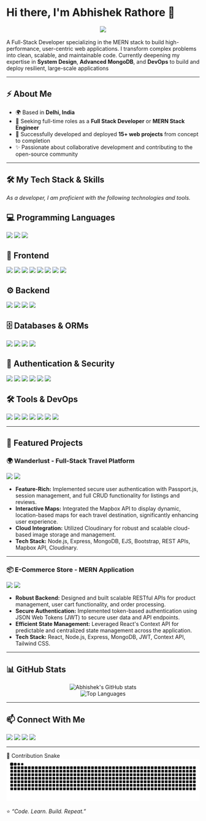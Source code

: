 # Hi there, I'm Abhishek Rathore 👋


<p align="center">
  <img src="https://media.giphy.com/media/v1.Y2lkPTc5MGI3NjExejE2d2JtNGR6dG1kZ3I4ZDI4eXU5eXZmb283ZzR1cDhob2NocjV1eCZlcD12MV9pbnRlcm5hbF9naWZfYnlfaWQmY3Q9Zw/qgQUggAC3Pfv687qPC/giphy.gif" width="200">
</p>

A Full-Stack Developer specializing in the MERN stack to build high-performance, user-centric web applications. I transform complex problems into clean, scalable, and maintainable code. Currently deepening my expertise in **System Design**, **Advanced MongoDB**, and **DevOps** to build and deploy resilient, large-scale applications

---


## ⚡ About Me

- 🌍 Based in **Delhi, India**
- 💼 Seeking full-time roles as a **Full Stack Developer** or **MERN Stack Engineer**
- 🚀 Successfully developed and deployed **15+ web projects** from concept to completion
- ✨ Passionate about collaborative development and contributing to the open-source community

---

## 🛠️ My Tech Stack & Skills

*As a developer, I am proficient with the following technologies and tools.*
## 💻 Programming Languages  
<p align="left"> 
  <img src="https://img.shields.io/badge/Java-%23ED8B00.svg?style=for-the-badge&logo=openjdk&logoColor=white"/> 
  <img src="https://img.shields.io/badge/JavaScript-%23323330.svg?style=for-the-badge&logo=javascript&logoColor=%23F7DF1E"/> 
  <img src="https://img.shields.io/badge/C%2FC++-00599C?style=for-the-badge&logo=cplusplus&logoColor=white"/> 
</p>

## 🎨 Frontend  
<p align="left"> 
  <img src="https://img.shields.io/badge/HTML5-E34F26?style=for-the-badge&logo=html5&logoColor=white"/> 
  <img src="https://img.shields.io/badge/CSS3-1572B6?style=for-the-badge&logo=css3&logoColor=white"/> 
  <img src="https://img.shields.io/badge/Bootstrap-563D7C?style=for-the-badge&logo=bootstrap&logoColor=white"/> 
  <img src="https://img.shields.io/badge/EJS-000000?style=for-the-badge&logo=ejs&logoColor=white"/> 
  <img src="https://img.shields.io/badge/React-20232A?style=for-the-badge&logo=react&logoColor=61DAFB"/> 
  <img src="https://img.shields.io/badge/Tailwind_CSS-38B2AC?style=for-the-badge&logo=tailwind-css&logoColor=white"/> 
  <img src="https://img.shields.io/badge/Next.js-000000?style=for-the-badge&logo=nextdotjs&logoColor=white"/> 
  <img src="https://img.shields.io/badge/TypeScript-3178C6?style=for-the-badge&logo=typescript&logoColor=white"/> 
</p>

## ⚙️ Backend  
<p align="left"> 
  <img src="https://img.shields.io/badge/Node.js-339933?style=for-the-badge&logo=nodedotjs&logoColor=white"/> 
  <img src="https://img.shields.io/badge/Express.js-000000?style=for-the-badge&logo=express&logoColor=white"/> 
  <img src="https://img.shields.io/badge/REST%20APIs-02569B?style=for-the-badge&logo=fastapi&logoColor=white"/> 
  <img src="https://img.shields.io/badge/MVC-FF5733?style=for-the-badge&logo=javascript&logoColor=white"/> 
</p>

## 🗄️ Databases & ORMs  
<p align="left"> 
  <img src="https://img.shields.io/badge/MongoDB-47A248?style=for-the-badge&logo=mongodb&logoColor=white"/> 
  <img src="https://img.shields.io/badge/Mongoose-880000?style=for-the-badge&logo=mongoose&logoColor=white"/> 
  <img src="https://img.shields.io/badge/Mongo%20Atlas-47A248?style=for-the-badge&logo=mongodb&logoColor=white"/> 
  <img src="https://img.shields.io/badge/MySQL-4479A1?style=for-the-badge&logo=mysql&logoColor=white"/> 
</p>

## 🔐 Authentication & Security  
<p align="left"> 
  <img src="https://img.shields.io/badge/Passport.js-34E27A?style=for-the-badge&logo=passport&logoColor=black"/> 
  <img src="https://img.shields.io/badge/Session%20Management-FF6F00?style=for-the-badge&logo=auth0&logoColor=white"/> 
  <img src="https://img.shields.io/badge/Cookie--parser-FFCA28?style=for-the-badge&logo=cookiecutter&logoColor=black"/> 
  <img src="https://img.shields.io/badge/Flash%20Messages-0078D6?style=for-the-badge&logo=messenger&logoColor=white"/> 
  <img src="https://img.shields.io/badge/Joi%20Validation-990000?style=for-the-badge&logo=json&logoColor=white"/> 
  <img src="https://img.shields.io/badge/JWT-000000?style=for-the-badge&logo=jsonwebtokens&logoColor=white"/> 
</p>

## 🛠️ Tools & DevOps  
<p align="left"> 
  <img src="https://img.shields.io/badge/Git-F05032?style=for-the-badge&logo=git&logoColor=white"/> 
  <img src="https://img.shields.io/badge/GitHub-181717?style=for-the-badge&logo=github&logoColor=white"/> 
  <img src="https://img.shields.io/badge/Postman-FF6C37?style=for-the-badge&logo=postman&logoColor=white"/> 
  <img src="https://img.shields.io/badge/Render-46E3B7?style=for-the-badge&logo=render&logoColor=white"/> 
  <img src="https://img.shields.io/badge/Vercel-000000?style=for-the-badge&logo=vercel&logoColor=white"/> 
  <img src="https://img.shields.io/badge/Multer-563D7C?style=for-the-badge&logo=node.js&logoColor=white"/> 
  <img src="https://img.shields.io/badge/Cloudinary-3448C5?style=for-the-badge&logo=cloudinary&logoColor=white"/> 
</p>

---


## 🚀 Featured Projects

### 🌍 Wanderlust - Full-Stack Travel Platform
<p>
  <a href="https://github.com/Abhirathore2404/Wanderlust" target="_blank"><img src="https://img.shields.io/badge/GitHub_Repo-181717?style=for-the-badge&logo=github&logoColor=white"></a>
  <a href="#" target="_blank"><img src="https://img.shields.io/badge/Live_Demo-000000?style=for-the-badge&logo=vercel&logoColor=white"></a>
</p>

- **Feature-Rich:** Implemented secure user authentication with Passport.js, session management, and full CRUD functionality for listings and reviews.
- **Interactive Maps:** Integrated the Mapbox API to display dynamic, location-based maps for each travel destination, significantly enhancing user experience.
- **Cloud Integration:** Utilized Cloudinary for robust and scalable cloud-based image storage and management.
- **Tech Stack:** Node.js, Express, MongoDB, EJS, Bootstrap, REST APIs, Mapbox API, Cloudinary.

---

### 📦 E-Commerce Store - MERN Application
<p>
  <a href="#" target="_blank"><img src="https://img.shields.io/badge/GitHub_Repo-181717?style=for-the-badge&logo=github&logoColor=white"></a>
  <a href="#" target="_blank"><img src="https://img.shields.io/badge/Live_Demo-000000?style=for-the-badge&logo=vercel&logoColor=white"></a>
</p>

- **Robust Backend:** Designed and built scalable RESTful APIs for product management, user cart functionality, and order processing.
- **Secure Authentication:** Implemented token-based authentication using JSON Web Tokens (JWT) to secure user data and API endpoints.
- **Efficient State Management:** Leveraged React's Context API for predictable and centralized state management across the application.
- **Tech Stack:** React, Node.js, Express, MongoDB, JWT, Context API, Tailwind CSS.

---

## 📊 GitHub Stats

<p align="center">
  <img src="https://github-readme-stats.vercel.app/api?username=Abhirathore2404&show_icons=true&theme=tokyonight&rank_icon=github" alt="Abhishek's GitHub stats">
  <br/>
  <img src="https://github-readme-stats.vercel.app/api/top-langs/?username=Abhirathore2404&layout=compact&theme=tokyonight" alt="Top Languages">
</p>

---

## 📫 Connect With Me

<p align="left">
  <a href="https://linkedin.com/in/[YOUR_LINKEDIN_USERNAME]" target="_blank"><img src="https://img.shields.io/badge/LinkedIn-0A66C2?style=for-the-badge&logo=linkedin&logoColor=white"></a>
  <a href="[YOUR_PORTFOLIO_URL]" target="_blank"><img src="https://img.shields.io/badge/Portfolio-333333?style=for-the-badge&logo=react&logoColor=61DAFB"></a>
  <a href="mailto:abhirathore2404@gmail.com"><img src="https://img.shields.io/badge/Email-D14836?style=for-the-badge&logo=gmail&logoColor=white"></a>
  <a href="https://leetcode.com/[YOUR_LEETCODE_USERNAME]/" target="_blank"><img src="https://img.shields.io/badge/LeetCode-FFA116?style=for-the-badge&logo=leetcode&logoColor=black"></a>
</p>

---
🐍 Contribution Snake 
<picture>
  <source media="(prefers-color-scheme: dark)" srcset="https://raw.githubusercontent.com/Abhirathore2404/Abhirathore2404/output/pacman-contribution-graph-dark.svg">
  <source media="(prefers-color-scheme: light)" srcset="https://raw.githubusercontent.com/Abhirathore2404/Abhirathore2404/output/pacman-contribution-graph.svg">
  <img alt="Pac-Man eating my contributions" src="https://raw.githubusercontent.com/Abhirathore2404/Abhirathore2404/output/pacman-contribution-graph.svg">
</picture>

⭐️ *“Code. Learn. Build. Repeat.”*  
